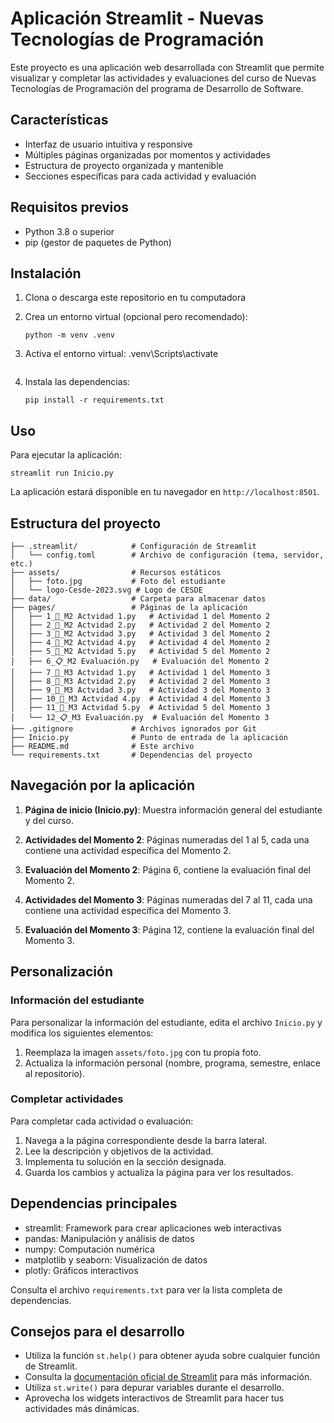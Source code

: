# Aplicación Streamlit - Nuevas Tecnologías de Programación

Este proyecto es una aplicación web desarrollada con Streamlit que permite visualizar y completar las actividades y evaluaciones del curso de Nuevas Tecnologías de Programación del programa de Desarrollo de Software.

## Características

- Interfaz de usuario intuitiva y responsive
- Múltiples páginas organizadas por momentos y actividades
- Estructura de proyecto organizada y mantenible
- Secciones específicas para cada actividad y evaluación

## Requisitos previos

- Python 3.8 o superior
- pip (gestor de paquetes de Python)

## Instalación

1. Clona o descarga este repositorio en tu computadora

2. Crea un entorno virtual (opcional pero recomendado):

   ```
   python -m venv .venv
   ```

3. Activa el entorno virtual:
   .venv\Scripts\activate

   ```

   ```

4. Instala las dependencias:
   ```
   pip install -r requirements.txt
   ```

## Uso

Para ejecutar la aplicación:

```
streamlit run Inicio.py
```

La aplicación estará disponible en tu navegador en `http://localhost:8501`.

## Estructura del proyecto

```
├── .streamlit/            # Configuración de Streamlit
│   └── config.toml        # Archivo de configuración (tema, servidor, etc.)
├── assets/                # Recursos estáticos
│   ├── foto.jpg           # Foto del estudiante
│   └── logo-Cesde-2023.svg # Logo de CESDE
├── data/                  # Carpeta para almacenar datos
├── pages/                 # Páginas de la aplicación
│   ├── 1_📌_M2 Actvidad 1.py   # Actividad 1 del Momento 2
│   ├── 2_📌_M2 Actvidad 2.py   # Actividad 2 del Momento 2
│   ├── 3_📌_M2 Actvidad 3.py   # Actividad 3 del Momento 2
│   ├── 4_📌_M2 Actvidad 4.py   # Actividad 4 del Momento 2
│   ├── 5_📌_M2 Actvidad 5.py   # Actividad 5 del Momento 2
│   ├── 6_📋_M2 Evaluación.py   # Evaluación del Momento 2
│   ├── 7_📌_M3 Actvidad 1.py   # Actividad 1 del Momento 3
│   ├── 8_📌_M3 Actvidad 2.py   # Actividad 2 del Momento 3
│   ├── 9_📌_M3 Actvidad 3.py   # Actividad 3 del Momento 3
│   ├── 10_📌_M3 Actvidad 4.py  # Actividad 4 del Momento 3
│   ├── 11_📌_M3 Actvidad 5.py  # Actividad 5 del Momento 3
│   └── 12_📋_M3 Evaluación.py  # Evaluación del Momento 3
├── .gitignore             # Archivos ignorados por Git
├── Inicio.py              # Punto de entrada de la aplicación
├── README.md              # Este archivo
└── requirements.txt       # Dependencias del proyecto
```

## Navegación por la aplicación

1. **Página de inicio (Inicio.py)**: Muestra información general del estudiante y del curso.

2. **Actividades del Momento 2**: Páginas numeradas del 1 al 5, cada una contiene una actividad específica del Momento 2.

3. **Evaluación del Momento 2**: Página 6, contiene la evaluación final del Momento 2.

4. **Actividades del Momento 3**: Páginas numeradas del 7 al 11, cada una contiene una actividad específica del Momento 3.

5. **Evaluación del Momento 3**: Página 12, contiene la evaluación final del Momento 3.

## Personalización

### Información del estudiante

Para personalizar la información del estudiante, edita el archivo `Inicio.py` y modifica los siguientes elementos:

1. Reemplaza la imagen `assets/foto.jpg` con tu propia foto.
2. Actualiza la información personal (nombre, programa, semestre, enlace al repositorio).

### Completar actividades

Para completar cada actividad o evaluación:

1. Navega a la página correspondiente desde la barra lateral.
2. Lee la descripción y objetivos de la actividad.
3. Implementa tu solución en la sección designada.
4. Guarda los cambios y actualiza la página para ver los resultados.

## Dependencias principales

- streamlit: Framework para crear aplicaciones web interactivas
- pandas: Manipulación y análisis de datos
- numpy: Computación numérica
- matplotlib y seaborn: Visualización de datos
- plotly: Gráficos interactivos

Consulta el archivo `requirements.txt` para ver la lista completa de dependencias.

## Consejos para el desarrollo

- Utiliza la función `st.help()` para obtener ayuda sobre cualquier función de Streamlit.
- Consulta la [documentación oficial de Streamlit](https://docs.streamlit.io/) para más información.
- Utiliza `st.write()` para depurar variables durante el desarrollo.
- Aprovecha los widgets interactivos de Streamlit para hacer tus actividades más dinámicas.
